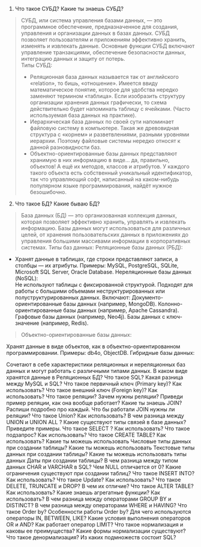 1. Что такое СУБД? Какие ты знаешь СУБД?  
> СУБД, или система управления базами данных, — это программное обеспечение, предназначенное для создания, управления и организации данных в базах данных. СУБД позволяет пользователям и приложениям эффективно хранить, изменять и извлекать данные. Основные функции СУБД включают управление транзакциями, обеспечение безопасности данных, интеграцию данных и защиту от потерь.  
> Типы СУБД:
> - Реляционная база данных называется так от английского «relation», то бишь, «отношение». Имеется ввиду математическое понятие, которое для удобства нередко заменяют термином «таблица». Если изобразить структуру организации хранения данных графически, то схема действительно будет напоминать таблицу с ячейками. (Часто используемая база данных на практике).  
> - Иерархическая база данных по своей сути напоминает файловую систему в компьютере. Такая же древовидная структура с «корнем» и разветвлениями, разными уровнями иерархии. Поэтому файловые системы нередко относят к данной разновидности баз.  
> - Объектно-ориентированные базы данных представляют хранимую в них информацию в виде... да, правильно, объектов! А ещё их методов, классов и атрибутов. У каждого такого объекта есть собственный уникальный идентификатор, так что управляющий софт, написанный на каком-нибудь популярном языке программирования, найдёт нужное безошибочно.  
2. Что такое БД? Какие бываю БД?
> База данных (БД) — это организованная коллекция данных, которая позволяет эффективно хранить, управлять и извлекать информацию. Базы данных могут использоваться для различных целей, от хранения пользовательских данных в приложениях до управления большими массивами информации в корпоративных системах.
> Типы баз данных:
> Реляционные базы данных (РБД):  
- Хранят данные в таблицах, где строки представляют записи, а столбцы — их атрибуты.
Примеры: MySQL, PostgreSQL, SQLite, Microsoft SQL Server, Oracle Database.
Нереляционные базы данных (NoSQL):  
Не используют таблицы с фиксированной структурой. Подходят для работы с большими объемами неструктурированных или полуструктурированных данных.
Включают:
Документо-ориентированные базы данных (например, MongoDB).
Колонно-ориентированные базы данных (например, Apache Cassandra).
Графовые базы данных (например, Neo4j).
Базы данных с ключ-значение (например, Redis).  
> Объектно-ориентированные базы данных:

Хранят данные в виде объектов, как в объектно-ориентированном программировании.
Примеры: db4o, ObjectDB.
Гибридные базы данных:

Сочетают в себе характеристики реляционных и нереляционных баз данных и могут работать с различными типами данных.
В каком виде хранятся данные в Реляционных БД?
Что такое SQL?
Какая разница между MySQL и SQL?
Что такое первичный ключ (Primary key)? Как использовать?
Что такое внешний ключ (Foreign key)? Как использовать?
Что такое реляции? Зачем нужны реляции?
Приведи пример реляции, как она вообще работает?
Какие ты знаешь JOIN? Распиши подробно про каждый.
Что бы работали JOIN нужны ли реляции?
Что такое Union? Как использовать?
В чем разница между UNION и UNION ALL ?
Какие существуют типы связей в базе данных? Приведите примеры.
Что такое SELECT ? Как использовать?
Что такое подзапрос? Как использовать?
Что такое CREATE TABLE? Как использовать?
Какие ты можешь использовать Числовые типы данных при создании таблицы?
Какие ты можешь использовать Текстовые типы данных при создании таблицы?
Какие ты можешь использовать типы данных Даты при создании таблицы?
В чем разница между типом данных CHAR и VARCHAR в SQL?
Чем NULL отличается от 0?
Какие ограничения существуют при создании таблиц?
Что такое INSERT INTO? Как использовать?
Что такое Update? Как использовать?
Что такое DELETE, TRUNCATE и DROP? В чем их отличие?
Что такое ALTER TABLE? Как использовать?
Какие знаешь агрегатные функции? Как использовать?
В чем разница между операторами GROUP BY и DISTINCT?
В чем разница между операторами WHERE и HAVING?
Что такое Order by? Особенности работы Order by?
Для чего используются операторы IN, BETWEEN, LIKE?
Какие условия выполнения операторов OR и AND?
Как работает оператор LIMIT?
Что такое нормализация и каковы ее преимущества?
Какие формы нормализации существуют?
Что такое денормализация?
Из каких подмножеств состоит SQL?

